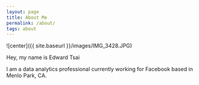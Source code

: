 ```yaml
---
layout: page
title: About Me
permalink: /about/
tags: about
---
```


![center]({{ site.baseurl }}/images/IMG_3428.JPG)

Hey, my name is Edward Tsai

I am a data analytics professional currently working for Facebook based in Menlo Park, CA. 
